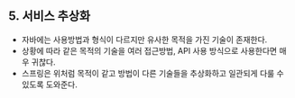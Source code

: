 ## 5. 서비스 추상화
- 자바에는 사용방법과 형식이 다르지만 유사한 목적을 가진 기술이 존재한다.
- 상황에 따라 같은 목적의 기술을 여러 접근방법, API 사용 방식으로 사용한다면 매우 귀찮다.
- 스프링은 위처럼 목적이 같고 방법이 다른 기술들을 추상화하고 일관되게 다룰 수 있도록 도와준다.

